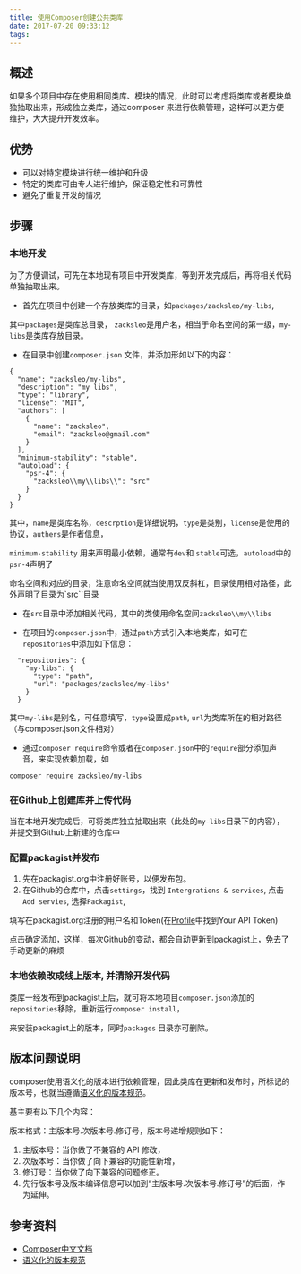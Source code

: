 ```yaml
---
title: 使用Composer创建公共类库
date: 2017-07-20 09:33:12
tags:
---
```


## 概述

如果多个项目中存在使用相同类库、模块的情况，此时可以考虑将类库或者模块单独抽取出来，形成独立类库，通过composer
来进行依赖管理，这样可以更方便维护，大大提升开发效率。

## 优势

+ 可以对特定模块进行统一维护和升级
+ 特定的类库可由专人进行维护，保证稳定性和可靠性
+ 避免了重复开发的情况

## 步骤

### 本地开发

为了方便调试，可先在本地现有项目中开发类库，等到开发完成后，再将相关代码单独抽取出来。

+  首先在项目中创建一个存放类库的目录，如`packages/zacksleo/my-libs`,

其中`packages`是类库总目录， `zacksleo`是用户名，相当于命名空间的第一级，`my-libs`是类库存放目录。

+  在目录中创建`composer.json` 文件，并添加形如以下的内容：

```
{
  "name": "zacksleo/my-libs",
  "description": "my libs",
  "type": "library",
  "license": "MIT",
  "authors": [
    {
      "name": "zacksleo",
      "email": "zacksleo@gmail.com"
    }
  ],
  "minimum-stability": "stable",
  "autoload": {
    "psr-4": {
      "zacksleo\\my\\libs\\": "src"
    }
  }
}

```
其中，`name`是类库名称，`descrption`是详细说明，`type`是类别，`license`是使用的协议，`authers`是作者信息，

`minimum-stability` 用来声明最小依赖，通常有`dev`和 `stable`可选，`autoload`中的`psr-4`声明了

命名空间和对应的目录，注意命名空间就当使用双反斜杠，目录使用相对路径，此外声明了目录为`src``目录

+  在`src`目录中添加相关代码，其中的类使用命名空间`zacksleo\\my\\libs`

+  在项目的`composer.json`中，通过`path`方式引入本地类库，如可在`repositories`中添加如下信息：

```
  "repositories": {
    "my-libs": {
      "type": "path",
      "url": "packages/zacksleo/my-libs"
    }
  }

```
其中`my-libs`是别名，可任意填写，`type`设置成`path`, `url`为类库所在的相对路径（与composer.json文件相对）

+  通过`composer require`命令或者在`composer.json`中的`require`部分添加声音，来实现依赖加载，如

`composer require zacksleo/my-libs`


### 在Github上创建库并上传代码

当在本地开发完成后，可将类库独立抽取出来（此处的`my-libs`目录下的内容），并提交到Github上新建的仓库中

### 配置packagist并发布

1. 先在packagist.org中注册好账号，以便发布包。
2. 在Github的仓库中，点击`settings`，找到 `Intergrations & services`, 点击`Add servies`, 选择`Packagist`,

填写在packagist.org注册的用户名和Token(在[Profile](https://packagist.org/profile/)中找到Your API Token)

点击确定添加，这样，每次Github的变动，都会自动更新到packagist上，免去了手动更新的麻烦

### 本地依赖改成线上版本, 并清除开发代码

类库一经发布到packagist上后，就可将本地项目`composer.json`添加的`repositories`移除，重新运行`composer install`，

来安装packagist上的版本，同时`packages` 目录亦可删除。

## 版本问题说明

composer使用语义化的版本进行依赖管理，因此类库在更新和发布时，所标记的版本号，也就当遵循[语义化的版本规范](http://semver.org/lang/zh-CN/)。

基主要有以下几个内容：

版本格式：主版本号.次版本号.修订号，版本号递增规则如下：

1. 主版本号：当你做了不兼容的 API 修改，
2. 次版本号：当你做了向下兼容的功能性新增，
3. 修订号：当你做了向下兼容的问题修正。
4. 先行版本号及版本编译信息可以加到“主版本号.次版本号.修订号”的后面，作为延伸。

## 参考资料

+ [Composer中文文档](http://docs.phpcomposer.com/)
+ [语义化的版本规范](http://semver.org/lang/zh-CN/)
